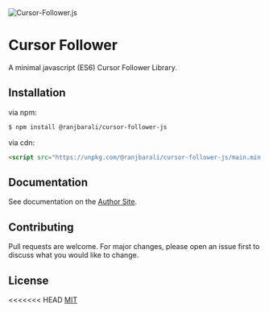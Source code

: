 <img src="https://s6.uupload.ir/files/cursor-follower-js_a6x.gif" alt="Cursor-Follower.js" />


# Cursor Follower
A minimal javascript (ES6) Cursor Follower Library.

## Installation
via npm:
```bash
$ npm install @ranjbarali/cursor-follower-js
```
via cdn:
```html
<script src="https://unpkg.com/@ranjbarali/cursor-follower-js/main.min.js"></script>
```
## Documentation
See documentation on the [Author Site](https://packages.aliranjbar.ir/cursor-follower-js).
## Contributing
Pull requests are welcome. For major changes, please open an issue first to discuss what you would like to change.
## License
<<<<<<< HEAD
[MIT](https://choosealicense.com/licenses/mit/)